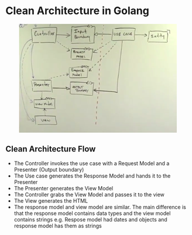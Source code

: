 # Clean Architecture in Golang

<p align="center">
  <img src="clean_arch.png"/>
</p>

## Clean Architecture Flow
* The Controller invokes the use case with a Request Model and a Presenter (Output boundary)
* The Use case generates the Response Model and hands it to the Presenter
* The Presenter generates the View Model
* The Controller grabs the View Model and passes it to the view
* The View generates the HTML
* The response model and view model are similar. The main difference is that the response model contains data types and the view model contains strings e.g. Respose model had dates and objects and response model has them as strings

